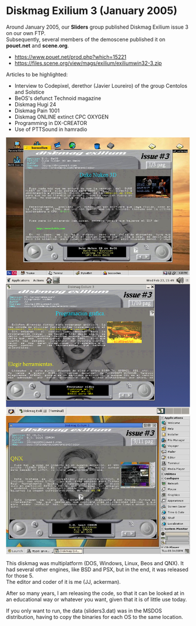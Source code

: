 # Diskmag Exilium 3 (January 2005)

Around January 2005, our <b>Sliders</b> group published Diskmag Exilium issue 3 on our own FTP.<br>
Subsequently, several members of the demoscene published it on <b>pouet.net</b> and <b>scene.org</b>.

<ul>
 <li><a href='https://www.pouet.net/prod.php?which=15221'>https://www.pouet.net/prod.php?which=15221</a></li>  
 <li><a href='https://files.scene.org/view/mags/exilium/exiliumwin32-3.zip'>https://files.scene.org/view/mags/exilium/exiliumwin32-3.zip</a></li>
</ul>  

Articles to be highlighted:
<ul>
 <li>Interview to Codepixel, derethor (Javier Loureiro) of the group Centolos and Solstice</li>
 <li>BeOS's defunct Technoid magazine</li>
 <li>Diskmag Hugi 24</li>
 <li>Diskmag Pain 1001</li>
 <li>Diskmag ONLINE extinct CPC OXYGEN</li>
 <li>Programming in DX-CREATOR</li>
 <li>Use of PTTSound in hamradio</li>
</ul>

<center><img src='preview/beos.jpg'></center>
<center><img src='preview/linux.png'></center>
<center><img src='preview/QNX.JPG'></center>

This diskmag was multiplatform (DOS, Windows, Linux, Beos and QNX). It had several other engines, like BSD and PSX, but in the end, it was released for those 5.<br>
The editor and coder of it is me (JJ, ackerman).<br>

After so many years, I am releasing the code, so that it can be looked at in an educational way or whatever you want, given that it is of little use today.<br>

If you only want to run, the data (sliders3.dat) was in the MSDOS distribution, having to copy the binaries for each OS to the same location.
